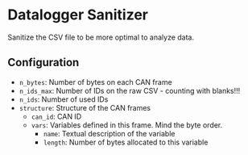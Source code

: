 # Datalogger Sanitizer

Sanitize the CSV file to be more optimal to analyze data.

## Configuration

- ```n_bytes```: Number of bytes on each CAN frame
- ```n_ids_max```: Number of IDs on the raw CSV - counting with blanks!!!
- ```n_ids```: Number of used IDs
- ```structure```: Structure of the CAN frames
  - ```can_id```: CAN ID 
  - ```vars```: Variables defined in this frame. Mind the byte order.
    - ```name```: Textual description of the variable
    - ```length```: Number of bytes allocated to this variable

